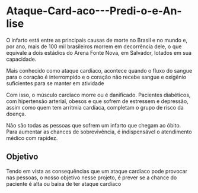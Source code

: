# Ataque-Card-aco---Predi-o-e-An-lise

O infarto está entre as principais causas de morte no Brasil e no mundo e, por ano, mais de 100 mil brasileiros morrem em decorrência dele, o que equivale a dois estádios do Arena Fonte Nova, em Salvador, lotados em sua capacidade.

Mais conhecido como ataque cardíaco, acontece quando o fluxo do sangue para o coração é interrompido e o coração não recebe sangue e oxigênio suficientes para se manter em atividade

Com isso, o músculo cardíaco morre ou é danificado. Pacientes diabéticos, com hipertensão arterial, obesos e que sofrem de estressem e depressão, assim como quem tem arritmia cardíaca, completam o grupo de risco da doença.

Não são todas as pessoas que sofrem um infarto que chegam ao óbito. Para aumentar as chances de sobrevivência, é indispensável o atendimento médico com rapidez.
## Objetivo

Tendo em vista as consequências que um ataque cardíaco pode provocar nas pessoas, o nosso objetivo nesse projeto, é prever se a chance do paciente é alta ou baixa de ter ataque cardíaco
